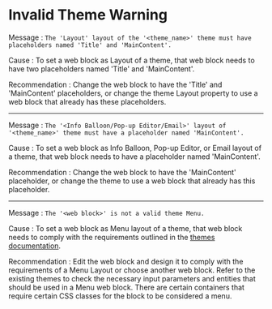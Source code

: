 # Invalid Theme Warning

Message
:   `The 'Layout' layout of the '<theme_name>' theme must have placeholders named 'Title' and 'MainContent'.`

Cause
:   To set a web block as Layout of a theme, that web block needs to have two placeholders named 'Title' and 'MainContent'.

Recommendation
:   Change the web block to have the 'Title' and 'MainContent' placeholders, or change the theme Layout property to use a web block that already has these placeholders.

---

Message
:   `The '<Info Balloon/Pop-up Editor/Email>' layout of '<theme_name>' theme must have a placeholder named 'MainContent'.`

Cause
:   To set a web block as Info Balloon, Pop-up Editor, or Email layout of a theme, that web block needs to have a placeholder named 'MainContent'.

Recommendation
:   Change the web block to have the 'MainContent' placeholder, or change the theme to use a web block that already has this placeholder.

---

Message
:   `The '<web block>' is not a valid theme Menu.`

Cause
:   To set a web block as Menu layout of a theme, that web block needs to comply with the requirements outlined in the [themes documentation]( https://success.outsystems.com/Documentation/11/Developing_an_Application/Design_UI/Look_and_Feel/Themes#blocks).

Recommendation
:   Edit the web block and design it to comply with the requirements of a Menu Layout or choose another web block. Refer to the existing themes to check the necessary input parameters and entities that should be used in a Menu web block. There are certain containers that require certain CSS classes for the block to be considered a menu.
